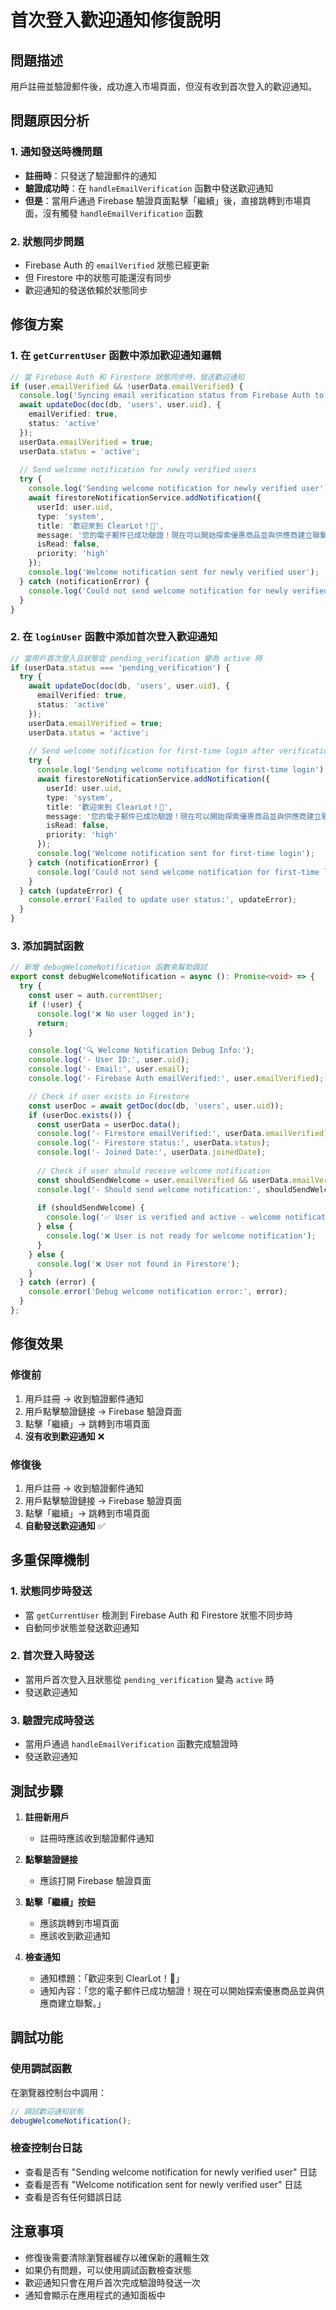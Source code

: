 # 首次登入歡迎通知修復說明

## 問題描述

用戶註冊並驗證郵件後，成功進入市場頁面，但沒有收到首次登入的歡迎通知。

## 問題原因分析

### 1. 通知發送時機問題
- **註冊時**：只發送了驗證郵件的通知
- **驗證成功時**：在 `handleEmailVerification` 函數中發送歡迎通知
- **但是**：當用戶通過 Firebase 驗證頁面點擊「繼續」後，直接跳轉到市場頁面，沒有觸發 `handleEmailVerification` 函數

### 2. 狀態同步問題
- Firebase Auth 的 `emailVerified` 狀態已經更新
- 但 Firestore 中的狀態可能還沒有同步
- 歡迎通知的發送依賴於狀態同步

## 修復方案

### 1. 在 `getCurrentUser` 函數中添加歡迎通知邏輯
```typescript
// 當 Firebase Auth 和 Firestore 狀態同步時，發送歡迎通知
if (user.emailVerified && !userData.emailVerified) {
  console.log('Syncing email verification status from Firebase Auth to Firestore');
  await updateDoc(doc(db, 'users', user.uid), {
    emailVerified: true,
    status: 'active'
  });
  userData.emailVerified = true;
  userData.status = 'active';
  
  // Send welcome notification for newly verified users
  try {
    console.log('Sending welcome notification for newly verified user');
    await firestoreNotificationService.addNotification({
      userId: user.uid,
      type: 'system',
      title: '歡迎來到 ClearLot！🎉',
      message: '您的電子郵件已成功驗證！現在可以開始探索優惠商品並與供應商建立聯繫。',
      isRead: false,
      priority: 'high'
    });
    console.log('Welcome notification sent for newly verified user');
  } catch (notificationError) {
    console.log('Could not send welcome notification for newly verified user:', notificationError);
  }
}
```

### 2. 在 `loginUser` 函數中添加首次登入歡迎通知
```typescript
// 當用戶首次登入且狀態從 pending_verification 變為 active 時
if (userData.status === 'pending_verification') {
  try {
    await updateDoc(doc(db, 'users', user.uid), {
      emailVerified: true,
      status: 'active'
    });
    userData.emailVerified = true;
    userData.status = 'active';
    
    // Send welcome notification for first-time login after verification
    try {
      console.log('Sending welcome notification for first-time login');
      await firestoreNotificationService.addNotification({
        userId: user.uid,
        type: 'system',
        title: '歡迎來到 ClearLot！🎉',
        message: '您的電子郵件已成功驗證！現在可以開始探索優惠商品並與供應商建立聯繫。',
        isRead: false,
        priority: 'high'
      });
      console.log('Welcome notification sent for first-time login');
    } catch (notificationError) {
      console.log('Could not send welcome notification for first-time login:', notificationError);
    }
  } catch (updateError) {
    console.error('Failed to update user status:', updateError);
  }
}
```

### 3. 添加調試函數
```typescript
// 新增 debugWelcomeNotification 函數來幫助調試
export const debugWelcomeNotification = async (): Promise<void> => {
  try {
    const user = auth.currentUser;
    if (!user) {
      console.log('❌ No user logged in');
      return;
    }

    console.log('🔍 Welcome Notification Debug Info:');
    console.log('- User ID:', user.uid);
    console.log('- Email:', user.email);
    console.log('- Firebase Auth emailVerified:', user.emailVerified);

    // Check if user exists in Firestore
    const userDoc = await getDoc(doc(db, 'users', user.uid));
    if (userDoc.exists()) {
      const userData = userDoc.data();
      console.log('- Firestore emailVerified:', userData.emailVerified);
      console.log('- Firestore status:', userData.status);
      console.log('- Joined Date:', userData.joinedDate);
      
      // Check if user should receive welcome notification
      const shouldSendWelcome = user.emailVerified && userData.emailVerified && userData.status === 'active';
      console.log('- Should send welcome notification:', shouldSendWelcome);
      
      if (shouldSendWelcome) {
        console.log('✅ User is verified and active - welcome notification should be sent');
      } else {
        console.log('❌ User is not ready for welcome notification');
      }
    } else {
      console.log('❌ User not found in Firestore');
    }
  } catch (error) {
    console.error('Debug welcome notification error:', error);
  }
};
```

## 修復效果

### 修復前
1. 用戶註冊 → 收到驗證郵件通知
2. 用戶點擊驗證鏈接 → Firebase 驗證頁面
3. 點擊「繼續」→ 跳轉到市場頁面
4. **沒有收到歡迎通知** ❌

### 修復後
1. 用戶註冊 → 收到驗證郵件通知
2. 用戶點擊驗證鏈接 → Firebase 驗證頁面
3. 點擊「繼續」→ 跳轉到市場頁面
4. **自動發送歡迎通知** ✅

## 多重保障機制

### 1. 狀態同步時發送
- 當 `getCurrentUser` 檢測到 Firebase Auth 和 Firestore 狀態不同步時
- 自動同步狀態並發送歡迎通知

### 2. 首次登入時發送
- 當用戶首次登入且狀態從 `pending_verification` 變為 `active` 時
- 發送歡迎通知

### 3. 驗證完成時發送
- 當用戶通過 `handleEmailVerification` 函數完成驗證時
- 發送歡迎通知

## 測試步驟

1. **註冊新用戶**
   - 註冊時應該收到驗證郵件通知

2. **點擊驗證鏈接**
   - 應該打開 Firebase 驗證頁面

3. **點擊「繼續」按鈕**
   - 應該跳轉到市場頁面
   - 應該收到歡迎通知

4. **檢查通知**
   - 通知標題：「歡迎來到 ClearLot！🎉」
   - 通知內容：「您的電子郵件已成功驗證！現在可以開始探索優惠商品並與供應商建立聯繫。」

## 調試功能

### 使用調試函數
在瀏覽器控制台中調用：
```javascript
// 調試歡迎通知狀態
debugWelcomeNotification();
```

### 檢查控制台日誌
- 查看是否有 "Sending welcome notification for newly verified user" 日誌
- 查看是否有 "Welcome notification sent for newly verified user" 日誌
- 查看是否有任何錯誤日誌

## 注意事項

- 修復後需要清除瀏覽器緩存以確保新的邏輯生效
- 如果仍有問題，可以使用調試函數檢查狀態
- 歡迎通知只會在用戶首次完成驗證時發送一次
- 通知會顯示在應用程式的通知面板中
